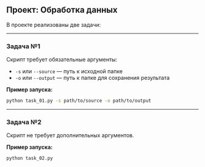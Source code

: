 ## Проект: Обработка данных

В проекте реализованы две задачи:

---

### Задача №1

Скрипт требует обязательные аргументы:

- `-s` или `--source` — путь к исходной папке
- `-o` или `--output` — путь к папке для сохранения результата

**Пример запуска:**

```bash
python task_01.py -s path/to/source -o path/to/output
```

---

### Задача №2

Скрипт не требует дополнительных аргументов.

**Пример запуска:**

```bash
python task_02.py
```
